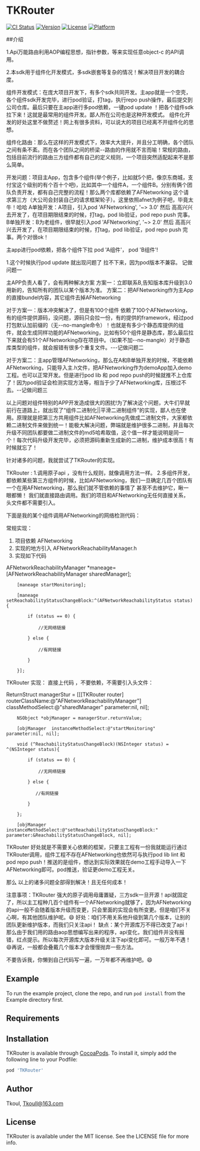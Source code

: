 # TKRouter

[![CI Status](https://img.shields.io/travis/TKRouter/TKRouter.svg?style=flat)](https://travis-ci.org/TKRouter/TKRouter)
[![Version](https://img.shields.io/cocoapods/v/TKRouter.svg?style=flat)](https://cocoapods.org/pods/TKRouter)
[![License](https://img.shields.io/cocoapods/l/TKRouter.svg?style=flat)](https://cocoapods.org/pods/TKRouter)
[![Platform](https://img.shields.io/cocoapods/p/TKRouter.svg?style=flat)](https://cocoapods.org/pods/TKRouter)


##介绍

1.Api万能路由利用AOP编程思想，指针参数，等来实现任意object-c 的API调用。

2.本sdk用于组件化开发模式，多sdk嵌套等复杂的情况！解决项目开发的耦合度。

组件开发模式：在庞大项目开发下，有多个sdk共同开发。主app就是一个空壳，各个组件sdk开发完毕，进行pod验证，打tag，执行repo push操作，最后提交到公司仓库。最后只要在主app进行多pod依赖，一键pod update ！把各个组件sdk拉下来！这就是最常用的组件开发。鄙人所在公司也是这种开发模式。
组件化开发的好处这里不做赘述！网上有很多资料，可以说大的项目已经离不开组件化的思想。

组件化路由：那么在这样的开发模式下，效率大大提升，并且分工明确，各个团队之间有条不紊。而在各个团队之间的桥梁--路由的作用就不言而喻！常规的路由，包括目前流行的路由三方组件都有自己的定义规则，一个项目突然适配起来不是那么简单。

开发问题：项目主App，包含多个组件(举个例子，比如就5个把，像京东商城，支付宝这个级别的有个百十个吧)，比如其中一个组件A，一个组件B。分别有俩个团队负责开发，都有自己完整的流程！那么两个库都依赖了AFNetworking 这个请求第三方（大公司会封装自己的请求框架轮子）。这里依照afnet为例子吧，毕竟太牛！哈哈
A单独开发：A项目，引入pod 'AFNetworking', '~> 3.0'  然后 高高兴兴去开发了，在项目期限结束的时候，打tag，pod lib验证，pod repo push 完事。
B单独开发：B为老组件，很早就引入pod 'AFNetworking', '~> 2.0'  然后 高高兴兴去开发了，在项目期限结束的时候，打tag，pod lib验证，pod repo push 完事。两个对很ok！

主app进行pod依赖，把各个组件下拉   pod 'A组件'， pod 'B组件'!

1.这个时候执行pod update 就出现问题了 拉不下来，因为pod版本不兼容。 记做  问题一

主APP负责人看了，会有两种解决方案
方案一：立即联系B,告知版本库升级到3.0用新的，告知所有的团队以某个版本为准。
方案二：把AFNetworking作为主App的直接bundel内容，其它组件去掉AFNetworking

对于方案一：版本冲突解决了，但是有100个组件 依赖了100个AFNetworking，有的组件提供源码，没问题，源码只会拉一份，有的提供的framework，经过pod打包默认加前缀的（无--no-mangle命令）！也就是有多少个静态库提供的组件，就会生成同样功能的AFNetworking，比如有50个组件是静态库，那么最后拉下来就会有51个AFNetworking存在项目中。（如果不加--no-mangle）对于静态库类型的组件，就会报错有很多个重复文件。---记做问题二

对于方案二：主app管理AFNetworking，那么在A和B单独开发的时候，不能依赖AFNetworking，只能导入主.h文件，把AFNetworking作为demoApp加入demo工程。也可以正常开发。但是进行pod lib 和 pod repo push的时候就推不上仓库了！因为pod验证会检测实现方法等，相当于少了AFNetworking库，压根过不去。--记做问题三

以上问题对组件特别的APP开发造成很大的困扰!为了解决这个问题，大牛们早就前行在道路上，就出现了“组件二进制化||平滑二进制组件”的实现，鄙人也在使用。原理就是把第三方共用组件比如AFNetworking先做成二进制文件，大家都依赖二进制文件来做到统一！能极大解决问题，弊端就是维护很多二进制，并且每次升级不同团队都要做二进制文件的md5哈希取值，这个值一样才能说明是同一个！每次代码升级开发完毕，必须把源码重新生成新的二进制，维护成本很高！有时候就忘了！

针对诸多的问题，我就尝试了TKRouter的实现。

TKRouter : 1.调用原子api ，没有什么规则，就像调用方法一样。
           2.多组件开发，都依赖某些第三方组件的时候，比如AFNetworking，我们一旦确定几百个团队有一个在用AFNetworking，那么我们就不管依赖的事情了
           甚至不去维护它，瞅一眼都懒！ 我们就直接路由调用。我们的项目和AFNetworking无任何直接关系，头文件都不需要引入。
           
下面是我的某个组件调用AFNetworking的网络检测代码：

 常规实现：
 1. 项目依赖 AFNetworking
 2. 实现的地方引入 AFNetworkReachabilityManager.h
 3. 实现如下代码
 
 
  AFNetworkReachabilityManager *maneage=[AFNetworkReachabilityManager sharedManager];
  
        [maneage startMonitoring];
        
        [maneage setReachabilityStatusChangeBlock:^(AFNetworkReachabilityStatus status) {
        
            if (status == 0) {
            
                //无网络链接
                
            } else {
            
                //有网链接
                
            }
            
        }];

TKRouter 实现：
直接上代码 ，不要依赖，不需要引入头文件：


   ReturnStruct  managerStur  = [[[TKRouter router] routerClassName:@"AFNetworkReachabilityManager"] classMethodSelect:@"sharedManager" parameter:nil, nil];
   
        NSObject *objManager = managerStur.returnValue;
        
        [objManager  instanceMethodSelect:@"startMonitoring" parameter:nil, nil];
        
        void (^ReachabilityStatusChangeBlock)(NSInteger status) = ^(NSInteger status){
        
            if (status == 0) {
            
                //无网络链接
                
            } else {
            
               //有网链接
               
            }
            
        };
        
        [objManager instanceMethodSelect:@"setReachabilityStatusChangeBlock:" parameter:&ReachabilityStatusChangeBlock, nil];
        
TKRouter 好处就是不需要关心依赖的框架，只要主工程有一份我就能运行通过TKRouter调用，组件工程不存在AFNetworking也依然可与执行pod lib lint 和 pod repo push！推送的是组件，想达到实际效果就在demo工程手动导入一下AFNetworking即可。pod推送，验证更demo工程无关。

那么 以上的诸多问题全部得到解决！且无任何成本！

注意事项：TKRouter 强大的原子调用毋庸置疑，三方sdk一旦开源！api就固定了，所以主工程种几百个组件有一个AFNetworking就够了，因为AFNetworking的api一般不会随着版本升级而变更，只会里面的实现会有所变更。但是咱们不关心啊，有其他团队维护呢。😄
好处：咱们不用关系他升级到第几个版本，让别的团队更新维护版本，而我们只关注api！
缺点：某个开源库万不得已改变了api！ 那么由于我们用的路由aop思想编写出来的程序，api变化，我们组件并没有报错，红点提示。所以每次开源库大版本升级关注下api变化即可。一般万年不遇！😄再说，一般都会叠戴几个版本才会慢慢抛弃一些方法。

不要告诉我，你懒到自己代码写一遍，一万年都不再维护吧。😄



## Example

To run the example project, clone the repo, and run `pod install` from the Example directory first.

## Requirements


## Installation

TKRouter is available through [CocoaPods](https://cocoapods.org). To install
it, simply add the following line to your Podfile:

```ruby
pod 'TKRouter'
```

## Author

Tkoul, Tkoull@163.com

## License

TKRouter is available under the MIT license. See the LICENSE file for more info.
